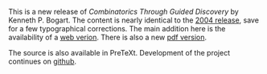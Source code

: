 

This is a new release of *Combinatorics Through Guided Discovery* by Kenneth P. Bogart.  The content is nearly identical to the [2004 release](https://www.math.dartmouth.edu/news-resources/electronic/kpbogart/), save for a few typographical corrections.  The main addition here is the availability of a [web verion](./ctgd/).  There is also a new [pdf version](./pdf/bogart.pdf).

The source is also available in PreTeXt.  Development of the project continues on [github](https://github.com/OpenDiscreteMath/ibl-combinatorics).
